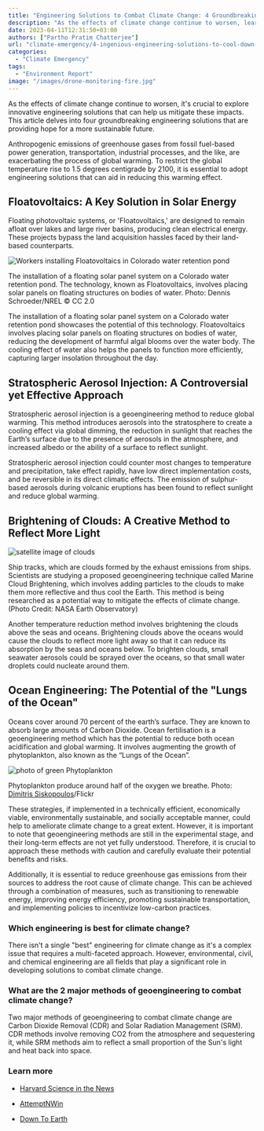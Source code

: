 ```yaml
---
title: "Engineering Solutions to Combat Climate Change: 4 Groundbreaking Approaches"
description: "As the effects of climate change continue to worsen, learn about four groundbreaking engineering solutions that are providing hope for a more sustainable future."
date: 2023-04-11T12:31:50+03:00
authors: ["Partho Pratim Chatterjee"]
url: "climate-emergency/4-ingenious-engineering-solutions-to-cool-down-earth"
categories:
  - "Climate Emergency"
tags:
  - "Environment Report"
image: "/images/drone-monitoring-fire.jpg"
---
```

As the effects of climate change continue to worsen, it's crucial to explore innovative engineering solutions that can help us mitigate these impacts. This article delves into four groundbreaking engineering solutions that are providing hope for a more sustainable future.

Anthropogenic emissions of greenhouse gases from fossil fuel-based power generation, transportation, industrial processes, and the like, are exacerbating the process of global warming. To restrict the global temperature rise to 1.5 degrees centigrade by 2100, it is essential to adopt engineering solutions that can aid in reducing this warming effect.

## Floatovoltaics: A Key Solution in Solar Energy

Floating photovoltaic systems, or 'Floatovoltaics,' are designed to remain afloat over lakes and large river basins, producing clean electrical energy. These projects bypass the land acquisition hassles faced by their land-based counterparts.

![Workers installing Floatovoltaics in Colorado water retention pond](/images/Floatovoltaics-1024x476.jpg)

The installation of a floating solar panel system on a Colorado water retention pond. The technology, known as Floatovoltaics, involves placing solar panels on floating structures on bodies of water. Photo: Dennis Schroeder/NREL © CC 2.0


The installation of a floating solar panel system on a Colorado water retention pond showcases the potential of this technology. Floatovoltaics involves placing solar panels on floating structures on bodies of water, reducing the development of harmful algal blooms over the water body. The cooling effect of water also helps the panels to function more efficiently, capturing larger insolation throughout the day.

## Stratospheric Aerosol Injection: A Controversial yet Effective Approach

Stratospheric aerosol injection is a geoengineering method to reduce global warming. This method introduces aerosols into the stratosphere to create a cooling effect via global dimming, the reduction in sunlight that reaches the Earth’s surface due to the presence of aerosols in the atmosphere, and increased albedo or the ability of a surface to reflect sunlight.

Stratospheric aerosol injection could counter most changes to temperature and precipitation, take effect rapidly, have low direct implementation costs, and be reversible in its direct climatic effects. The emission of sulphur-based aerosols during volcanic eruptions has been found to reflect sunlight and reduce global warming.

## Brightening of Clouds: A Creative Method to Reflect More Light

![satellite image of clouds](/images/Marine-cloud-brightening-2-1024x896.jpg)

Ship tracks, which are clouds formed by the exhaust emissions from ships. Scientists are studying a proposed geoengineering technique called Marine Cloud Brightening, which involves adding particles to the clouds to make them more reflective and thus cool the Earth. This method is being researched as a potential way to mitigate the effects of climate change. (Photo Credit: NASA Earth Observatory)


Another temperature reduction method involves brightening the clouds above the seas and oceans. Brightening clouds above the oceans would cause the clouds to reflect more light away so that it can reduce its absorption by the seas and oceans below. To brighten clouds, small seawater aerosols could be sprayed over the oceans, so that small water droplets could nucleate around them.

## Ocean Engineering: The Potential of the "Lungs of the Ocean"

Oceans cover around 70 percent of the earth’s surface. They are known to absorb large amounts of Carbon Dioxide. Ocean fertilisation is a geoengineering method which has the potential to reduce both ocean acidification and global warming. It involves augmenting the growth of phytoplankton, also known as the “Lungs of the Ocean”.

![photo of green Phytoplankton](/images/phytoplankton-1024x576.jpg)

Phytoplankton produce around half of the oxygen we breathe. Photo: [Dimitris Siskopoulos](https://www.flickr.com/photos/dimsis/)/Flickr


These strategies, if implemented in a technically efficient, economically viable, environmentally sustainable, and socially acceptable manner, could help to ameliorate climate change to a great extent. However, it is important to note that geoengineering methods are still in the experimental stage, and their long-term effects are not yet fully understood. Therefore, it is crucial to approach these methods with caution and carefully evaluate their potential benefits and risks.

Additionally, it is essential to reduce greenhouse gas emissions from their sources to address the root cause of climate change. This can be achieved through a combination of measures, such as transitioning to renewable energy, improving energy efficiency, promoting sustainable transportation, and implementing policies to incentivize low-carbon practices.

### Which engineering is best for climate change?

There isn't a single "best" engineering for climate change as it's a complex issue that requires a multi-faceted approach. However, environmental, civil, and chemical engineering are all fields that play a significant role in developing solutions to combat climate change.

### What are the 2 major methods of geoengineering to combat climate change?

Two major methods of geoengineering to combat climate change are Carbon Dioxide Removal (CDR) and Solar Radiation Management (SRM). CDR methods involve removing CO2 from the atmosphere and sequestering it, while SRM methods aim to reflect a small proportion of the Sun's light and heat back into space.

### Learn more

- [Harvard Science in the News](https://sitn.hms.harvard.edu)

- [AttemptNWin](https://attemptnwin.com)

- [Down To Earth](https://young.downtoearth.org.in)
